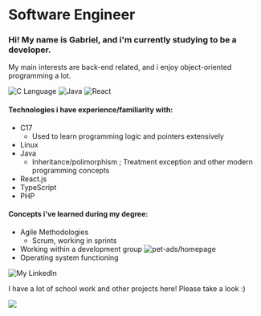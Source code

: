 # Software Engineer
### Hi! My name is **Gabriel**, and i'm currently studying to be a developer. 
My main interests are back-end related, and i enjoy object-oriented programming a lot.

![C Language](https://img.shields.io/badge/C-00599C?style=for-the-badge&logo=c&logoColor=white) ![Java](https://img.shields.io/badge/Java-ED8B00?style=for-the-badge&logo=openjdk&logoColor=white) ![React](https://img.shields.io/badge/React-20232A?style=for-the-badge&logo=react&logoColor=61DAFB)
#### Technologies i have experience/familiarity with:
- C17
  - Used to learn programming logic and pointers extensively
- Linux
- Java 
  - Inheritance/polimorphism ; Treatment exception and other modern programming concepts
- React.js 
- TypeScript
- PHP

#### Concepts i've learned during my degree:
- Agile Methodologies
  - Scrum, working in sprints
- Working within a development group ![pet-ads/homepage](https://github.com/pet-ads/homepage)
- Operating system functioning

![My LinkedIn](https://www.linkedin.com/in/gabriel-zanotim-manhani/)

I have a lot of school work and other projects here! Please take a look :)

[![](https://github-readme-stats.vercel.app/api?username=gabrmanh)](https://github.com/anuraghazra/github-readme-stats)


<!--
**gabrmanh/gabrmanh** is a ✨ _special_ ✨ repository because its `README.md` (this file) appears on your GitHub profile.

Here are some ideas to get you started:

- 🔭 I’m currently working on ...
- 🌱 I’m currently learning ...
- 👯 I’m looking to collaborate on ...
- 🤔 I’m looking for help with ...
- 💬 Ask me about ...
- 📫 How to reach me: ...
- 😄 Pronouns: ...
- ⚡ Fun fact: ...
-->
